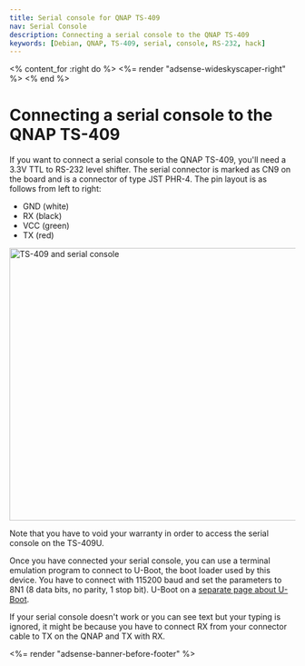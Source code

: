 ```yaml
---
title: Serial console for QNAP TS-409
nav: Serial Console
description: Connecting a serial console to the QNAP TS-409
keywords: [Debian, QNAP, TS-409, serial, console, RS-232, hack]
---
```


<% content_for :right do %>
<%= render "adsense-wideskyscaper-right" %>
<% end %>

<h1>Connecting a serial console to the QNAP TS-409</h1>

If you want to connect a serial console to the QNAP TS-409, you'll need a
3.3V TTL to RS-232 level shifter.  The serial connector is marked as CN9 on
the board and is a connector of type JST PHR-4.  The pin layout is as
follows from left to right:

<ul>
<li>GND (white)</li>
<li>RX (black)</li>
<li>VCC (green)</li>
<li>TX (red)</li>
</ul>

<img src = "../images/img_0108s.jpg" class="border" alt = "TS-409 and serial console" width="640" height="480" />

Note that you have to void your warranty in order to access the serial
console on the TS-409U.

Once you have connected your serial console, you can use a terminal
emulation program to connect to U-Boot, the boot loader used by this
device.  You have to connect with 115200 baud and set the parameters to 8N1
(8 data bits, no parity, 1 stop bit).  U-Boot on a <a href =
"../uboot/">separate page about U-Boot</a>.

If your serial console doesn't work or you can see text but your typing is
ignored, it might be because you have to connect RX from your connector
cable to TX on the QNAP and TX with RX.

<div class="bbf">
<%= render "adsense-banner-before-footer" %>
</div>

